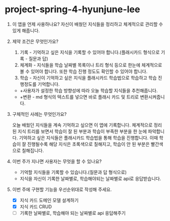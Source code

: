 # project-spring-4-hyunjune-lee

1. 이 앱을 언제 사용하나요? 자신이 배웠던 지식들을 정리하고 체계적으로 관리할 수 있게 해줍니다.


2. 제약 조건은 무엇인가요?
    1. 기록 - 기억하고 싶은 지식을 기록할 수 있어야 합니다.(플래시카드 형식으로 기록 - 질문과 답)
    2. 체계화 - 지식들을 학습 날짜별 목록이나 트리 형식 등으로 한눈에 체계적으로 볼 수 있어야 합니다. 또한 학습 진행 정도도 확인할 수 있어야 합니다.
    3. 학습 - 자신이 기억하고 싶은 지식을 플래시카드 학습법으로 학습하고 학습 진행정도를 기억합니다.

    - +사용자가 설정한 학습 방향성에 따라 오늘 학습할 지식들을 추천해줍니다.
    - +변환 - md 형식의 텍스트를 넣으면 바로 플래시 카드 및 트리로 변환시켜줍니다.


3. 구체적인 사례는 무엇인가요?

   오늘 배웠던 지식들을 계속 기억하고 싶으면 이 앱에 기록합니다. 체계적으로 정리된 지식 트리를 보면서 학습이 잘 된 부분과 학습이 부족한 부분을 한 눈에 파악합니다. 기억하고 싶은 지식들은 플래시카드 학습법을
   통해 학습을 진행합니다. 이때 학습이 잘 진행될수록 해당 지식은 초록색으로 칠해지고, 학습이 안 된 부분은 빨간색으로 칠해집니다.


4. 이번 주가 지나면 사용자는 무엇을 할 수 있나요?

    - 기억할 지식들을 기록할 수 있습니다.(질문과 답 형식으로)
    - 지식을 자신이 기록한 날짜별로, 학습해야되는 날짜별로 api로 응답받습니다.


5. 이번 주에 구현할 기능을 우선순위대로 작성해 주세요.
    - [X]  지식 카드 도메인 모델 설계하기
    - [X]  지식 카드 CRUD
    - [ ]  기록한 날짜별로, 학습해야 되는 날짜별로 api 응답해주기
